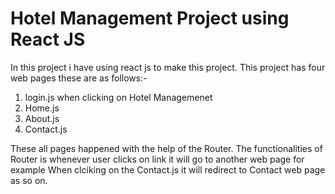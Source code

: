 # Hotel Management Project using React JS

In this project i have using react js to make this project. This project has four web pages these are as follows:-

1) login.js when clicking on Hotel Managemenet
2) Home.js
3) About.js
4) Contact.js

These all pages happened with the help of the Router. The functionalities of Router is whenever user clicks on link it will go to another web page for example When clciking on the Contact.js it will redirect to Contact web page as so on.

